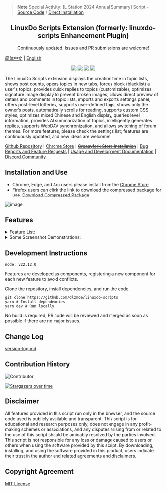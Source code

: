 > **Note**
> Special Activity: [L Station 2024 Annual Summary] Script - [Source Code](./plugin/summary.user.js) / [Direct Installation](https://raw.githubusercontent.com/dlzmoe/linuxdo-scripts/refs/heads/main/plugin/summary.user.js)

<h2 align="center">LinuxDo Scripts Extension (formerly: linuxdo-scripts Enhancement Plugin)</h2>
<p align="center">Continuously updated. Issues and PR submissions are welcome!</p>

[简体中文](https://github.com/dlzmoe/linuxdo-scripts/blob/main/README.md) | [English](https://github.com/dlzmoe/linuxdo-scripts/blob/main/README_EN.md)

<p align="center">
<img src="https://img.shields.io/github/v/release/dlzmoe/linuxdo-scripts?label=LinuxDo Scripts Extension&labelColor=%235D5D5D&color=%23E97435">
<img src="https://img.shields.io/github/last-commit/dlzmoe/linuxdo-scripts">
<img src="https://img.shields.io/github/stars/dlzmoe%2Flinuxdo-scripts?style=flat">
<img src="https://img.shields.io/github/license/dlzmoe/linuxdo-scripts">
</p>

The LinuxDo Scripts extension displays the creation time in topic lists, shows post counts, opens topics in new tabs, forces block (blacklist) a user's topics, provides quick replies to topics (customizable), optimizes signature image display to prevent broken images, allows direct preview of details and comments in topic lists, imports and exports settings panel, offers post-level lotteries, supports user-defined tags, shows only the owner’s posts, automatically scrolls for reading, supports custom CSS styles, optimizes mixed Chinese and English display, queries level information, provides AI summarization of topics, intelligently generates replies, supports WebDAV synchronization, and allows switching of forum themes. For more features, please check the settings list; features are continuously updated, and new ideas are welcome!

[Github Repository](https://github.com/dlzmoe/linuxdo-scripts) |
[Chrome Store](https://chromewebstore.google.com/detail/fbgblmjbeebanackldpbmpacppflgmlj) |
~~[Greasyfork Store Installation](https://greasyfork.org/scripts/501827)~~ |
[Bug Reports and Feature Requests](https://github.com/dlzmoe/linuxdo-scripts/issues/new/choose) |
[Usage and Development Documentation](https://linuxdo-scripts-docs.netlify.app/) |
[Discord Community](https://discord.gg/n2pErsD7Kg)

## Installation and Use

- Chrome, Edge, and Arc users please install from the [Chrome Store](https://chromewebstore.google.com/detail/fbgblmjbeebanackldpbmpacppflgmlj)
- Firefox users can click the link to download the compressed package for use. [Download Compressed Package](https://github.com/dlzmoe/linuxdo-scripts/releases)

![image](https://github.com/user-attachments/assets/1553917a-1b3b-44f4-b624-2ca2a1616e4f)

## Features

<details>
<summary>Feature List:</summary>

- [x] Display creation time in topic lists
- [x] Show post counts 
- [x] Open topics in new tabs 
- [x] Force block (blacklist) certain user's topics 
- [x] Quick reply to topics (customizable) 
- [x] Optimize signature image display to prevent broken images 
- [x] Import and export settings panel 
- [x] Post-level lotteries 
- [x] Show only owner’s posts toggle 
- [x] Automatic scrolling for reading 
- [x] Dark mode 
- [x] User tags function 
- [x] Direct preview of details and comments in topic lists 
- [x] Emoji optimization in comment box 
- [x] Support custom CSS styles 
- [x] Optimize mixed Chinese and English display 
- [x] Added level information query 
- [x] Switch forum emoji styles 
- [x] AI summarization of topics, intelligent reply generation 
- [x] Support WebDAV synchronization 
- [x] Switch forum theme skins 
- [x] More features, please check the settings list 

</details>

<details>
<summary>Some Screenshot Demonstrations:</summary>

| ![image](https://github.com/user-attachments/assets/f3fb854f-e6fd-4da4-9a9c-377b6537fab7) | ![image](https://github.com/user-attachments/assets/3b2a9e63-3939-4dbc-a00f-c713ca2c7f33) |
| ----------------------------------------------------------------------------------------- | ----------------------------------------------------------------------------------------- |
| ![image](https://github.com/user-attachments/assets/2c67ab9f-2359-4ab5-b0dd-0f257560b98b) | ![image](https://github.com/user-attachments/assets/ed4f925c-e26c-43ce-a886-fa764ac341b5) |
| ![image](https://github.com/user-attachments/assets/c6ba9abb-43aa-40ce-a4a1-b9cdae229a2d) | ![image](https://github.com/user-attachments/assets/399c1645-36e1-4fe2-a671-ae40685e87ca) |

</details>

## Development Instructions

```
node: v22.12.0
```

Features are developed as components, registering a new component for each new feature to avoid conflicts.

Clone the repository, install dependencies, and run the code.

```shell
git clone https://github.com/dlzmoe/linuxdo-scripts
yarn # Install dependencies
yarn dev # Run locally
```

No build is required; PR code will be reviewed and merged as soon as possible if there are no major issues.

## Change Log

[version-log.md](https://github.com/dlzmoe/linuxdo-scripts/blob/main/version-log.md)

## Contribution History

![Contributor](https://contrib.rocks/image?repo=dlzmoe/linuxdo-scripts)

[![Stargazers over time](https://starchart.cc/dlzmoe/linuxdo-scripts.svg?variant=adaptive)](https://starchart.cc/dlzmoe/linuxdo-scripts)

## Disclaimer

All features provided in this script run only in the browser, and the source code used is publicly available and transparent. This script is for educational and research purposes only, does not engage in any profit-making schemes or associations, and any disputes arising from or related to the use of this script should be amicably resolved by the parties involved. This script is not responsible for any loss or damage caused to users or others when using the software provided by this script. By downloading, installing, and using the software provided in this product, users indicate their trust in the author and related agreements and disclaimers.

## Copyright Agreement

[MIT License](https://github.com/dlzmoe/linuxdo-scripts/blob/main/LICENSE)

